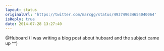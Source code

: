 ```yaml
---
layout: status
originalUrl: 'https://twitter.com/marcgg/status/493749634654040064'
isReply: true
date: 2014-07-28 13:27:40
---
```


@Huboard (I was writing a blog post about huboard and the subject came up ^^)
